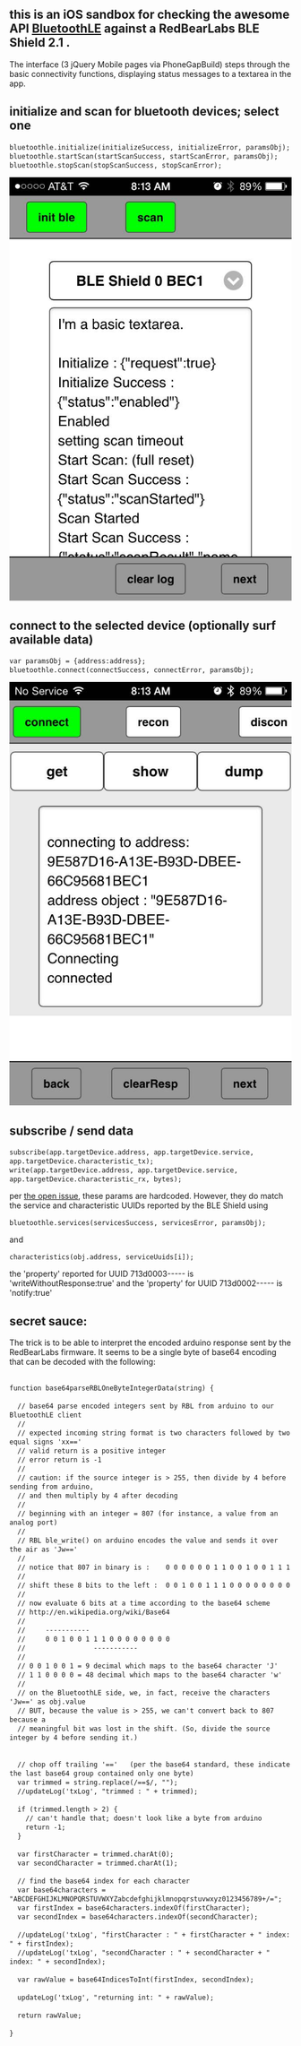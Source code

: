 ---
---




## this is an iOS sandbox for checking the awesome API [BluetoothLE](https://github.com/randdusing/BluetoothLE) against a RedBearLabs BLE Shield 2.1 .

The interface (3 jQuery Mobile pages via PhoneGapBuild) steps through the basic connectivity functions, displaying status messages to a textarea in the app. 



## initialize and scan for bluetooth devices; select one

```
bluetoothle.initialize(initializeSuccess, initializeError, paramsObj);
bluetoothle.startScan(startScanSuccess, startScanError, paramsObj);
bluetoothle.stopScan(stopScanSuccess, stopScanError);
```

[![screen shot](https://raw.githubusercontent.com/cordphelps/blueView/master/IMG_1564.jpg)]()


## connect to the selected device (optionally surf available data)

```
var paramsObj = {address:address};	
bluetoothle.connect(connectSuccess, connectError, paramsObj);
```

[![screen shot](https://raw.githubusercontent.com/cordphelps/blueView/master/IMG_1565.jpg)]()


## subscribe / send data

```
subscribe(app.targetDevice.address, app.targetDevice.service, app.targetDevice.characteristic_tx);
write(app.targetDevice.address, app.targetDevice.service, app.targetDevice.characteristic_rx, bytes);
```

per [the open issue](https://github.com/randdusing/BluetoothLE/issues/154), these params are hardcoded. However, they do match the service and characteristic UUIDs reported by the BLE Shield using

```
bluetoothle.services(servicesSuccess, servicesError, paramsObj);
```
and
```
characteristics(obj.address, serviceUuids[i]);
```

the 'property' reported for UUID 713d0003----- is 'writeWithoutResponse:true'
and the 'property' for UUID 713d0002----- is 'notify:true'


## secret sauce:

The trick is to be able to interpret the encoded arduino response sent by the RedBearLabs firmware. It seems to be a single byte of base64 encoding that can be decoded with the following:


```

function base64parseRBLOneByteIntegerData(string) {

  // base64 parse encoded integers sent by RBL from arduino to our BluetoothLE client
  //
  // expected incoming string format is two characters followed by two equal signs 'xx=='
  // valid return is a positive integer
  // error return is -1
  //
  // caution: if the source integer is > 255, then divide by 4 before sending from arduino, 
  // and then multiply by 4 after decoding
  // 
  // beginning with an integer = 807 (for instance, a value from an analog port)
  //
  // RBL ble_write() on arduino encodes the value and sends it over the air as 'Jw=='
  //
  // notice that 807 in binary is :    0 0 0 0 0 0 1 1 0 0 1 0 0 1 1 1
  //
  // shift these 8 bits to the left :  0 0 1 0 0 1 1 1 0 0 0 0 0 0 0 0 
  //
  // now evaluate 6 bits at a time according to the base64 scheme
  // http://en.wikipedia.org/wiki/Base64
  //
  //     -----------
  //     0 0 1 0 0 1 1 1 0 0 0 0 0 0 0 0
  //                 -----------
  // 
  // 0 0 1 0 0 1 = 9 decimal which maps to the base64 character 'J'
  // 1 1 0 0 0 0 = 48 decimal which maps to the base64 character 'w'
  //
  // on the BluetoothLE side, we, in fact, receive the characters 'Jw==' as obj.value
  // BUT, because the value is > 255, we can't convert back to 807 because a 
  // meaningful bit was lost in the shift. (So, divide the source integer by 4 before sending it.)


  // chop off trailing '=='   (per the base64 standard, these indicate the last base64 group contained only one byte)
  var trimmed = string.replace(/==$/, "");
  //updateLog('txLog', "trimmed : " + trimmed);

  if (trimmed.length > 2) {
    // can't handle that; doesn't look like a byte from arduino
    return -1;
  }

  var firstCharacter = trimmed.charAt(0);
  var secondCharacter = trimmed.charAt(1);

  // find the base64 index for each character
  var base64characters = "ABCDEFGHIJKLMNOPQRSTUVWXYZabcdefghijklmnopqrstuvwxyz0123456789+/=";
  var firstIndex = base64characters.indexOf(firstCharacter);
  var secondIndex = base64characters.indexOf(secondCharacter);

  //updateLog('txLog', "firstCharacter : " + firstCharacter + " index: " + firstIndex);
  //updateLog('txLog', "secondCharacter : " + secondCharacter + " index: " + secondIndex);

  var rawValue = base64IndicesToInt(firstIndex, secondIndex);

  updateLog('txLog', "returning int: " + rawValue);

  return rawValue;

}


```







 





